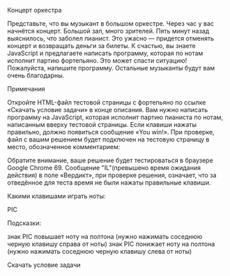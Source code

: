 Концерт оркестра

Представьте, что вы музыкант в большом оркестре. Через час у вас начнётся концерт. Большой зал, много зрителей.
Пять минут назад выяснилось, что заболел пианист. Это ужасно — придется отменять концерт и возвращать деньги за билеты.
К счастью, вы знаете JavaScript и предлагаете написать программу, которая по нотам исполнит партию фортепьяно. Это может спасти ситуацию!
Пожалуйста, напишите программу. Остальные музыканты будут вам очень благодарны.

Примечания

Откройте HTML-файл тестовой страницы с фортепьяно по ссылке «Скачать условие задачи» в конце описания.
Вам нужно написать программу на JavaScript, которая исполнит партию пианиста по нотам, написанным вверху тестовой страницы. Если клавиши нажаты правильно, должно появиться сообщение «You win!».
При проверке, файл с вашим решением будет подключен на тестовую страницу в место, обозначенное комментарием: 

<!-- подключите свой скрипт здесь -->  
<!-- <script src="solution.js"></script> -->
Обратите внимание, ваше решение будет тестироваться в браузере Google Chrome 69.
Сообщение "IL"(превышено время ожидания действия) в поле «Вердикт», при проверке решения, означает, что за отведённое для теста время не были нажаты правильные клавиши. 

Какими клавишами играть ноты:

PIC

Подсказки:

знак PIC повышает ноту на полтона (нужно нажимать соседнюю черную клавишу справа от ноты)
знак PIC понижает ноту на полтона (нужно нажимать соседнюю черную клавишу слева от ноты)

Скачать условие задачи
